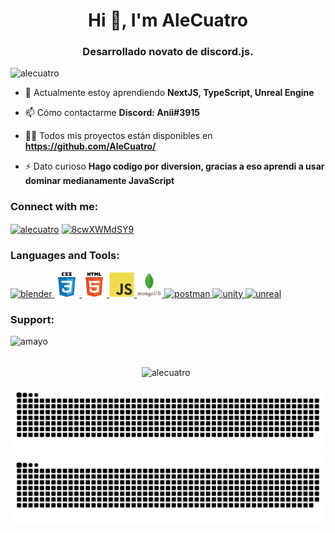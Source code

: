 <h1 align="center">Hi 👋, I'm AleCuatro</h1>
<h3 align="center">Desarrollado novato de discord.js.</h3>

<p align="left"> <img src="https://komarev.com/ghpvc/?username=alecuatro&label=Profile%20views&color=0e75b6&style=flat" alt="alecuatro" /> </p>

- 🌱 Actualmente estoy aprendiendo **NextJS, TypeScript, Unreal Engine**

- 📫 Cómo contactarme **Discord: Anii#3915**

- 👨‍💻 Todos mis proyectos están disponibles en **https://github.com/AleCuatro/**

- ⚡ Dato curioso **Hago codigo por diversion, gracias a eso aprendi a usar dominar medianamente JavaScript**

<h3 align="left">Connect with me:</h3>
<p align="left">
<a href="https://www.youtube.com/c/alecuatro" target="blank"><img align="center" src="https://raw.githubusercontent.com/rahuldkjain/github-profile-readme-generator/master/src/images/icons/Social/youtube.svg" alt="alecuatro" height="30" width="40" /></a>
<a href="https://discord.gg/8cwXWMdSY9" target="blank"><img align="center" src="https://raw.githubusercontent.com/rahuldkjain/github-profile-readme-generator/master/src/images/icons/Social/discord.svg" alt="8cwXWMdSY9" height="30" width="40" /></a>
</p>

<h3 align="left">Languages and Tools:</h3>
<p align="left"> <a href="https://www.blender.org/" target="_blank" rel="noreferrer"> <img src="https://download.blender.org/branding/community/blender_community_badge_white.svg" alt="blender" width="40" height="40"/> </a> <a href="https://www.w3schools.com/css/" target="_blank" rel="noreferrer"> <img src="https://raw.githubusercontent.com/devicons/devicon/master/icons/css3/css3-original-wordmark.svg" alt="css3" width="40" height="40"/> </a> <a href="https://www.w3.org/html/" target="_blank" rel="noreferrer"> <img src="https://raw.githubusercontent.com/devicons/devicon/master/icons/html5/html5-original-wordmark.svg" alt="html5" width="40" height="40"/> </a> <a href="https://developer.mozilla.org/en-US/docs/Web/JavaScript" target="_blank" rel="noreferrer"> <img src="https://raw.githubusercontent.com/devicons/devicon/master/icons/javascript/javascript-original.svg" alt="javascript" width="40" height="40"/> </a> <a href="https://www.mongodb.com/" target="_blank" rel="noreferrer"> <img src="https://raw.githubusercontent.com/devicons/devicon/master/icons/mongodb/mongodb-original-wordmark.svg" alt="mongodb" width="40" height="40"/> </a> <a href="https://postman.com" target="_blank" rel="noreferrer"> <img src="https://www.vectorlogo.zone/logos/getpostman/getpostman-icon.svg" alt="postman" width="40" height="40"/> </a> <a href="https://unity.com/" target="_blank" rel="noreferrer"> <img src="https://www.vectorlogo.zone/logos/unity3d/unity3d-icon.svg" alt="unity" width="40" height="40"/> </a> <a href="https://unrealengine.com/" target="_blank" rel="noreferrer"> <img src="https://raw.githubusercontent.com/kenangundogan/fontisto/036b7eca71aab1bef8e6a0518f7329f13ed62f6b/icons/svg/brand/unreal-engine.svg" alt="unreal" width="40" height="40"/> </a> </p>

<h3 align="left">Support:</h3>
<p><a href="https://ko-fi.com/amayo"> <img align="left" src="https://cdn.ko-fi.com/cdn/kofi3.png?v=3" height="50" width="210" alt="amayo" /></a></p><br><br>

<p><img align="center" src="https://github-readme-streak-stats.herokuapp.com/?user=alecuatro&" alt="alecuatro" /></p>


![github contribution grid snake animation](https://raw.githubusercontent.com/AleCuatro/AleCuatro/output/github-contribution-grid-snake-dark.svg#gh-dark-mode-only) ![github contribution grid snake animation](https://raw.githubusercontent.com/AleCuatro/AleCuatro/output/github-contribution-grid-snake.svg#gh-light-mode-only)
